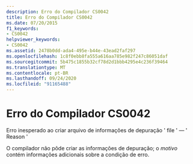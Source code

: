 ```yaml
---
description: Erro do Compilador CS0042
title: Erro do Compilador CS0042
ms.date: 07/20/2015
f1_keywords:
- CS0042
helpviewer_keywords:
- CS0042
ms.assetid: 2478b0dd-ada4-495e-b44e-43ead2faf297
ms.openlocfilehash: 1c8f0ebb8fa555a616aa785e982f247c86051daf
ms.sourcegitcommit: 5b475c1855b32cf78d2d1bbb4295e4c236f39464
ms.translationtype: MT
ms.contentlocale: pt-BR
ms.lasthandoff: 09/24/2020
ms.locfileid: "91165488"
---
```

# <a name="compiler-error-cs0042"></a>Erro do Compilador CS0042

Erro inesperado ao criar arquivo de informações de depuração ' file ' — ' Reason '  
  
 O compilador não pôde criar as informações de depuração; o *motivo* contém informações adicionais sobre a condição de erro.
